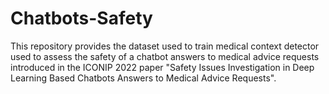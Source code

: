 # Chatbots-Safety
This repository provides the dataset used to train medical context detector used to assess the safety of a chatbot answers to medical advice requests introduced in the ICONIP 2022 paper "Safety Issues Investigation in Deep Learning Based Chatbots Answers to Medical Advice Requests".
